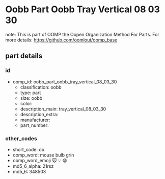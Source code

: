 # Oobb Part Oobb Tray Vertical 08 03 30  

note: This is part of OOMP the Oopen Organization Method For Parts. For more details: https://github.com/oomlout/oomp_base

##  part details





### id
* oomp_id: oobb_part_oobb_tray_vertical_08_03_30
  * classification: oobb
  * type: part
  * size: oobb
  * color: 
  * description_main: tray_vertical_08_03_30
  * description_extra: 
  * manufacturer: 
  * part_number: 

### other_codes
* short_code: ob
* oomp_word: mouse bulb grin
* oomp_word_emoji :mouse: :bulb: :grin:
* md5_6_alpha: 21rsz
* md5_6: 348503